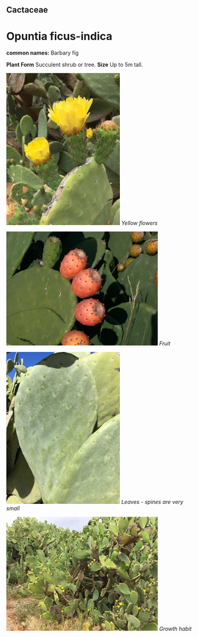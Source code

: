 ## Cactaceae
# Opuntia ficus-indica
**common names:** Barbary fig

**Plant Form** Succulent shrub or tree. **Size** Up to 5m tall.


![Yellow flowers](48875_Opuntia-ficus-indica_Tresco-8.jpg)
   *Yellow flowers* 

![Fruit](20357_Opuntia-ficus-indica21.jpg)
   *Fruit* 

![Leaves - spines are very small](48890_Opuntia-ficus-indica_Tresco-6.jpg)
   *Leaves - spines are very small* 

![Growth habit](48877_Opuntia-ficus-indica_Tresco.jpg)
   *Growth habit* 

